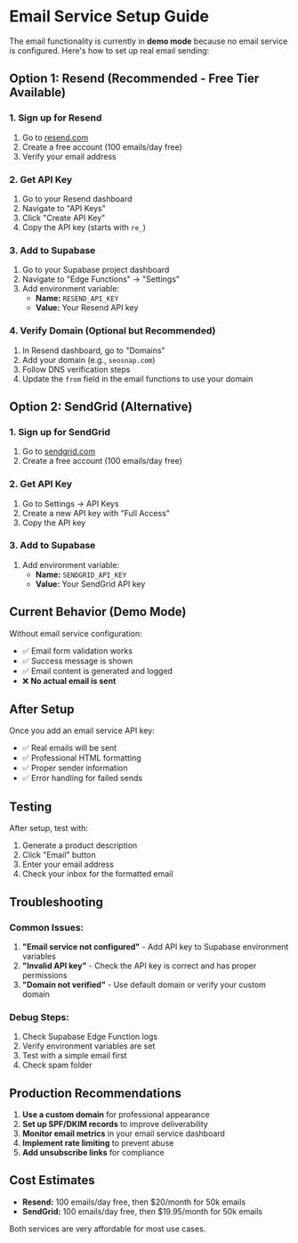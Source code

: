 # Email Service Setup Guide

The email functionality is currently in **demo mode** because no email service is configured. Here's how to set up real email sending:

## Option 1: Resend (Recommended - Free Tier Available)

### 1. Sign up for Resend
1. Go to [resend.com](https://resend.com)
2. Create a free account (100 emails/day free)
3. Verify your email address

### 2. Get API Key
1. Go to your Resend dashboard
2. Navigate to "API Keys"
3. Click "Create API Key"
4. Copy the API key (starts with `re_`)

### 3. Add to Supabase
1. Go to your Supabase project dashboard
2. Navigate to "Edge Functions" → "Settings"
3. Add environment variable:
   - **Name:** `RESEND_API_KEY`
   - **Value:** Your Resend API key

### 4. Verify Domain (Optional but Recommended)
1. In Resend dashboard, go to "Domains"
2. Add your domain (e.g., `seosnap.com`)
3. Follow DNS verification steps
4. Update the `from` field in the email functions to use your domain

## Option 2: SendGrid (Alternative)

### 1. Sign up for SendGrid
1. Go to [sendgrid.com](https://sendgrid.com)
2. Create a free account (100 emails/day free)

### 2. Get API Key
1. Go to Settings → API Keys
2. Create a new API key with "Full Access"
3. Copy the API key

### 3. Add to Supabase
1. Add environment variable:
   - **Name:** `SENDGRID_API_KEY`
   - **Value:** Your SendGrid API key

## Current Behavior (Demo Mode)

Without email service configuration:
- ✅ Email form validation works
- ✅ Success message is shown
- ✅ Email content is generated and logged
- ❌ **No actual email is sent**

## After Setup

Once you add an email service API key:
- ✅ Real emails will be sent
- ✅ Professional HTML formatting
- ✅ Proper sender information
- ✅ Error handling for failed sends

## Testing

After setup, test with:
1. Generate a product description
2. Click "Email" button
3. Enter your email address
4. Check your inbox for the formatted email

## Troubleshooting

### Common Issues:
1. **"Email service not configured"** - Add API key to Supabase environment variables
2. **"Invalid API key"** - Check the API key is correct and has proper permissions
3. **"Domain not verified"** - Use default domain or verify your custom domain

### Debug Steps:
1. Check Supabase Edge Function logs
2. Verify environment variables are set
3. Test with a simple email first
4. Check spam folder

## Production Recommendations

1. **Use a custom domain** for professional appearance
2. **Set up SPF/DKIM records** to improve deliverability
3. **Monitor email metrics** in your email service dashboard
4. **Implement rate limiting** to prevent abuse
5. **Add unsubscribe links** for compliance

## Cost Estimates

- **Resend:** 100 emails/day free, then $20/month for 50k emails
- **SendGrid:** 100 emails/day free, then $19.95/month for 50k emails

Both services are very affordable for most use cases.